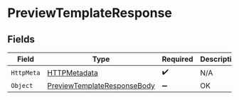 # PreviewTemplateResponse


## Fields

| Field                                                                                 | Type                                                                                  | Required                                                                              | Description                                                                           |
| ------------------------------------------------------------------------------------- | ------------------------------------------------------------------------------------- | ------------------------------------------------------------------------------------- | ------------------------------------------------------------------------------------- |
| `HttpMeta`                                                                            | [HTTPMetadata](../../Models/Components/HTTPMetadata.md)                               | :heavy_check_mark:                                                                    | N/A                                                                                   |
| `Object`                                                                              | [PreviewTemplateResponseBody](../../Models/Operations/PreviewTemplateResponseBody.md) | :heavy_minus_sign:                                                                    | OK                                                                                    |
